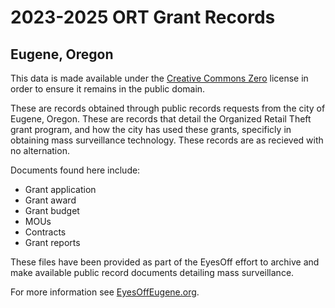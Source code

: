 # 2023-2025 ORT Grant Records
## Eugene, Oregon

This data is made available under the [Creative Commons Zero](https://creativecommons.org/public-domain/cc0/) license in order to ensure it remains in the public domain.

These are records obtained through public records requests from the city of Eugene, Oregon. These are records that detail the Organized Retail Theft grant program, and how the city has used these grants, specificly in obtaining mass surveillance technology. These records are as recieved with no alternation.

Documents found here include:
- Grant application
- Grant award
- Grant budget
- MOUs
- Contracts
- Grant reports

These files have been provided as part of the EyesOff effort to archive and make available public record documents detailing mass surveillance.

For more information see [EyesOffEugene.org](https://eyesoffeugene.org).